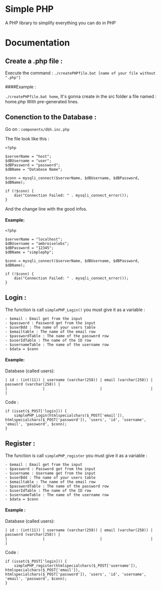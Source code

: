 
# __Simple PHP__

A PHP library to simplify everything you can do in PHP


# __Documentation__

## __Create a .php file :__

Execute the command : `./createPHPfile.bat [name of your file without ".php"]`

####Example :

`./createPHPfile.bat home`, It's gonna create in the src folder a file named : home.php With pre-generated lines.

## __Conenction to the Database :__

Go on : `components/dbh.inc.php`

The file look like this :
```
<?php

$serverName = "host";
$dBUsername = "user";
$dBPassword = "password";
$dBName = "Database Name";

$conn = mysqli_connect($serverName, $dBUsername, $dBPassword, $dBName);

if (!$conn) {
    die("Connection Failed: " . mysqli_connect_error());
}
```

And the change line with the good infos.

#### Example:

```
<?php

$serverName = "localhost";
$dBUsername = "ambroiselebs";
$dBPassword = "12345";
$dBName = "simplephp";

$conn = mysqli_connect($serverName, $dBUsername, $dBPassword, $dBName);

if (!$conn) {
    die("Connection Failed: " . mysqli_connect_error());
}
```

## __Login__ :

The function is call `simplePHP_Login()`
you must give it as a variable :
```
- $email : Email get from the input
- $password : Password get from the input
- $userBdd : The name of your users table
- $emailtable : The name of the email row
- $passwordTable : The name of the password row
- $userIdTable : The name of the ID row
- $usernameTable : The name of the username row
- $data = $conn
```

#### Example:

Database (called users):
```
| id : (int(11)) | username (varchar(258)) | email (varchar(258)) | password (varchar(258)) |
|                |                         |                      |                         |
```

Code :
```
if (isset($_POST['login])) {
    simplePHP_Login(htmlspecialchars($_POST['email']), htmlspecialchars($_POST['password']), 'users', 'id', 'username', 'email', 'password', $conn);
}
```

## __Register__ :

The function is call `simplePHP_register`
you must give it as a variable :
```
- $email : Email get from the input
- $password : Password get from the input
- $username : Username get from the input
- $userBdd : The name of your users table
- $emailtable : The name of the email row
- $passwordTable : The name of the password row
- $userIdTable : The name of the ID row
- $usernameTable : The name of the username row
- $data = $conn
```

#### Example :

Database (called users):
```
| id : (int(11)) | username (varchar(258)) | email (varchar(258)) | password (varchar(258)) |
|                |                         |                      |                         |
```

Code :
```
if (isset($_POST['login])) {
    simplePHP_register(htmlspecialchars($_POST['username']), htmlspecialchars($_POST['email']), htmlspecialchars($_POST['password']), 'users', 'id', 'username', 'email', 'password', $conn);
}
```
